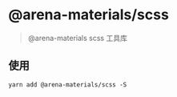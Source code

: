 # @arena-materials/scss

> @arena-materials scss 工具库

## 使用

```shell
yarn add @arena-materials/scss -S
```

